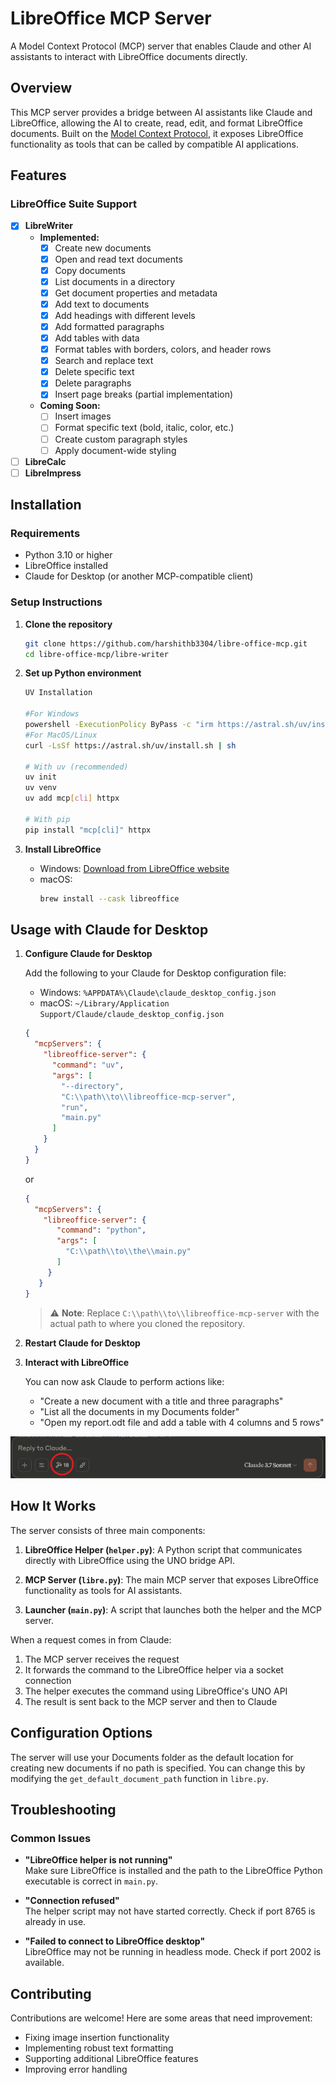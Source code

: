 # LibreOffice MCP Server

A Model Context Protocol (MCP) server that enables Claude and other AI assistants to interact with LibreOffice documents directly.


## Overview

This MCP server provides a bridge between AI assistants like Claude and LibreOffice, allowing the AI to create, read, edit, and format LibreOffice documents. Built on the [Model Context Protocol](https://modelcontextprotocol.io/), it exposes LibreOffice functionality as tools that can be called by compatible AI applications.

## Features

### LibreOffice Suite Support

- [x] **LibreWriter**
  - **Implemented:**
    - [x] Create new documents
    - [x] Open and read text documents
    - [x] Copy documents
    - [x] List documents in a directory
    - [x] Get document properties and metadata
    - [x] Add text to documents
    - [x] Add headings with different levels
    - [x] Add formatted paragraphs
    - [x] Add tables with data
    - [x] Format tables with borders, colors, and header rows
    - [x] Search and replace text
    - [x] Delete specific text
    - [x] Delete paragraphs
    - [x] Insert page breaks (partial implementation)
  
  - **Coming Soon:**
    - [ ] Insert images
    - [ ] Format specific text (bold, italic, color, etc.)
    - [ ] Create custom paragraph styles
    - [ ] Apply document-wide styling
- [ ] **LibreCalc**
- [ ] **LibreImpress**

## Installation

### Requirements
- Python 3.10 or higher
- LibreOffice installed
- Claude for Desktop (or another MCP-compatible client)

### Setup Instructions

1. **Clone the repository**
   ```bash
   git clone https://github.com/harshithb3304/libre-office-mcp.git
   cd libre-office-mcp/libre-writer
   ```

2. **Set up Python environment**
   ```bash
   UV Installation 

   #For Windows  
   powershell -ExecutionPolicy ByPass -c "irm https://astral.sh/uv/install.ps1 | iex"
   #For MacOS/Linux 
   curl -LsSf https://astral.sh/uv/install.sh | sh

   # With uv (recommended)
   uv init
   uv venv
   uv add mcp[cli] httpx
   
   # With pip
   pip install "mcp[cli]" httpx
   ```

3. **Install LibreOffice**
   - Windows: [Download from LibreOffice website](https://www.libreoffice.org/download/download-libreoffice/)
   - macOS: 
     ```bash
     brew install --cask libreoffice
     ```

## Usage with Claude for Desktop

1. **Configure Claude for Desktop**

   Add the following to your Claude for Desktop configuration file:
   - Windows: `%APPDATA%\Claude\claude_desktop_config.json`
   - macOS: `~/Library/Application Support/Claude/claude_desktop_config.json`

   ```json
   {
     "mcpServers": {
       "libreoffice-server": {
         "command": "uv",
         "args": [
           "--directory",
           "C:\\path\\to\\libreoffice-mcp-server",
           "run",
           "main.py"
         ]
       }
     }
   }
   ``` 
   or 
   ```json 
   {
     "mcpServers": {
       "libreoffice-server": {
          "command": "python",
          "args": [
            "C:\\path\\to\\the\\main.py"
          ]
        }
      }
   }
   
   ```

   > ⚠️ **Note**: Replace `C:\\path\\to\\libreoffice-mcp-server` with the actual path to where you cloned the repository.

2. **Restart Claude for Desktop**

3. **Interact with LibreOffice**

   You can now ask Claude to perform actions like:
   - "Create a new document with a title and three paragraphs"
   - "List all the documents in my Documents folder"
   - "Open my report.odt file and add a table with 4 columns and 5 rows"

![Claude LibreOffice Interaction](assets\image.png)

## How It Works

The server consists of three main components:

1. **LibreOffice Helper (`helper.py`)**: A Python script that communicates directly with LibreOffice using the UNO bridge API.

2. **MCP Server (`libre.py`)**: The main MCP server that exposes LibreOffice functionality as tools for AI assistants.

3. **Launcher (`main.py`)**: A script that launches both the helper and the MCP server.

When a request comes in from Claude:

1. The MCP server receives the request
2. It forwards the command to the LibreOffice helper via a socket connection
3. The helper executes the command using LibreOffice's UNO API
4. The result is sent back to the MCP server and then to Claude

## Configuration Options

The server will use your Documents folder as the default location for creating new documents if no path is specified. You can change this by modifying the `get_default_document_path` function in `libre.py`.

## Troubleshooting

### Common Issues

- **"LibreOffice helper is not running"**  
  Make sure LibreOffice is installed and the path to the LibreOffice Python executable is correct in `main.py`.

- **"Connection refused"**  
  The helper script may not have started correctly. Check if port 8765 is already in use.

- **"Failed to connect to LibreOffice desktop"**  
  LibreOffice may not be running in headless mode. Check if port 2002 is available.

## Contributing

Contributions are welcome! Here are some areas that need improvement:

- Fixing image insertion functionality
- Implementing robust text formatting
- Supporting additional LibreOffice features
- Improving error handling

